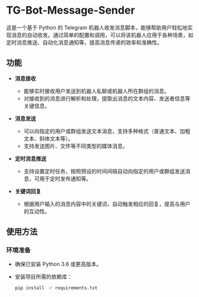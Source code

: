 # TG-Bot-Message-Sender
这是一个基于 Python 的 Telegram 机器人收发消息脚本，能够帮助用户轻松地实现消息的自动收发。通过简单的配置和调用，可以将该机器人应用于各种场景，如定时消息推送、自动化消息通知等，提高消息传递的效率和准确性。
## 功能

- **消息接收**
  - 能够实时接收用户发送到机器人私聊或机器人所在群组的消息。
  - 对接收到的消息进行解析和处理，提取出消息的文本内容、发送者信息等关键信息。

- **消息发送**
  - 可以向指定的用户或群组发送文本消息，支持多种格式（普通文本、加粗文本、斜体文本等）。
  - 支持发送图片、文件等不同类型的媒体消息。

- **定时消息推送**
  - 支持设置定时任务，按照预设的时间间隔自动向指定的用户或群组发送消息，可用于定时发布通知等。

- **关键词回复**
  - 根据用户输入的消息内容中的关键词，自动触发相应的回复，提高与用户的互动性。

## 使用方法

### 环境准备

- 确保已安装 Python 3.6 或更高版本。
- 安装项目所需的依赖库：

  ```bash
  pip install -r requirements.txt

